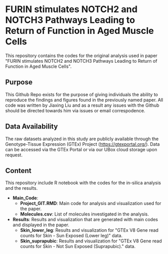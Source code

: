 # FURIN stimulates NOTCH2 and NOTCH3 Pathways Leading to Return of Function in Aged Muscle Cells

This repository contains the codes for the original analysis used in paper "FURIN stimulates NOTCH2 and NOTCH3 Pathways Leading to Return of Function in Aged Muscle Cells".

## Purpose

This Github Repo exists for the purpose of giving individuals the ability to reproduce the findings and figures found in the previously named paper. All code was written by Jiaxing Liu and as a result any issues with the Github should be directed towards him via issues or email correspodence.

## Data Availability

The raw datasets analyzed in this study are publicly available through the Genotype-Tissue Expression (GTEx) Project (https://gtexportal.org/). Data can be accessed via the GTEx Portal or via our UBox cloud storage upon request.

## Content
This repository include R notebook with the codes for the in-silica analysis and the results.
* **Main_Code**:
  * **Project_GIT.RMD**: Main code for analysis and visualization used for the paper.
  * **Molecules.csv**: List of molecules investigated in the analysis.
* **Results**: Results and visualization that are generated with main codes and displayed in the paper.
  * **Skin_lower_leg**: Results and visualization for "GTEx V8 Gene read counts for Skin - Sun Exposed (Lower leg)" data.
  * **Skin_suprapubic**: Results and visualization for "GTEx V8 Gene read counts for Skin - Not Sun Exposed (Suprapubic)." data.

